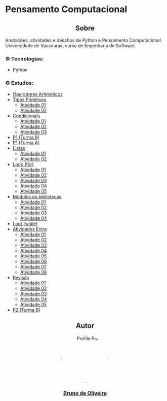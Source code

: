 # Pensamento Computacional

<div align="center">
    <h2>Sobre</h2>
</div>

Anotações, atividades e desafios de Python e Pensamento Computacional.<br>
Universidade de Vassouras, curso de Engenharia de Software.<br>

### ⚙️ Tecnologias:
* Python

### ⚙️ Estudos:
* [Operadores Aritméticos](https://github.com/Leandro-Cardoso/STUDY-Vassouras-Pensamento-Computacional/blob/main/aula01-operadores.py)
* [Tipos Primitivos](https://github.com/Leandro-Cardoso/STUDY-Vassouras-Pensamento-Computacional/blob/main/aula02-tipos-primitivos.py)
    * [Atividade 01](https://github.com/Leandro-Cardoso/STUDY-Vassouras-Pensamento-Computacional/blob/main/aula03-atividade01.py)
    * [Atividade 02](https://github.com/Leandro-Cardoso/STUDY-Vassouras-Pensamento-Computacional/blob/main/aula03-atividade02.py)
* [Condicionais](https://github.com/Leandro-Cardoso/STUDY-Vassouras-Pensamento-Computacional/blob/main/aula04-condicionais.py)
    * [Atividade 01](https://github.com/Leandro-Cardoso/STUDY-Vassouras-Pensamento-Computacional/blob/main/aula04-atividade01.py)
    * [Atividade 02](https://github.com/Leandro-Cardoso/STUDY-Vassouras-Pensamento-Computacional/blob/main/aula04-atividade02.ipynb)
    * [Atividade 03](https://github.com/Leandro-Cardoso/STUDY-Vassouras-Pensamento-Computacional/blob/main/aula04-atividade03.py)
* [P1 (Turma B)](https://github.com/Leandro-Cardoso/STUDY-Vassouras-Pensamento-Computacional/tree/main/P1)
* [P1 (Turma A)](https://github.com/Leandro-Cardoso/STUDY-Vassouras-Pensamento-Computacional/blob/main/p1-turma-a.ipynb)
* [Listas](https://github.com/Leandro-Cardoso/STUDY-Vassouras-Pensamento-Computacional/blob/main/aula05-listas.py)
    * [Atividade 01](https://github.com/Leandro-Cardoso/STUDY-Vassouras-Pensamento-Computacional/blob/main/aula05-atividade01.py)
    * [Atividade 02](https://github.com/Leandro-Cardoso/STUDY-Vassouras-Pensamento-Computacional/blob/main/aula05-atividade02.py)
* [Loop (for)](https://github.com/Leandro-Cardoso/STUDY-Vassouras-Pensamento-Computacional/blob/main/aula06-loop-for.py)
    * [Atividade 01](https://github.com/Leandro-Cardoso/STUDY-Vassouras-Pensamento-Computacional/blob/main/aula06-atividade01.py)
    * [Atividade 02](https://github.com/Leandro-Cardoso/STUDY-Vassouras-Pensamento-Computacional/blob/main/aula06-atividade02.py)
    * [Atividade 03](https://github.com/Leandro-Cardoso/STUDY-Vassouras-Pensamento-Computacional/blob/main/aula06-atividade03.py)
    * [Atividade 04](https://github.com/Leandro-Cardoso/STUDY-Vassouras-Pensamento-Computacional/blob/main/aula06-atividade04.py)
    * [Atividade 05](https://github.com/Leandro-Cardoso/STUDY-Vassouras-Pensamento-Computacional/blob/main/aula06-atividade05.py)
* [Modulos ou bibliotecas](https://github.com/Leandro-Cardoso/STUDY-Vassouras-Pensamento-Computacional/blob/main/aula07-modulos.py)
    * [Atividade 01](https://github.com/Leandro-Cardoso/STUDY-Vassouras-Pensamento-Computacional/blob/main/aula07-atividade01.py)
    * [Atividade 02](https://github.com/Leandro-Cardoso/STUDY-Vassouras-Pensamento-Computacional/blob/main/aula07-atividade02.py)
    * [Atividade 03](https://github.com/Leandro-Cardoso/STUDY-Vassouras-Pensamento-Computacional/blob/main/aula07-atividade03.py)
    * [Atividade 04](https://github.com/Leandro-Cardoso/STUDY-Vassouras-Pensamento-Computacional/blob/main/aula07-atividade04.py)
* [Loot (while)](https://github.com/Leandro-Cardoso/STUDY-Vassouras-Pensamento-Computacional/blob/main/aula08-loop-while.py)
* [Atividades Extra](https://github.com/Leandro-Cardoso/STUDY-Vassouras-Pensamento-Computacional/blob/main/aula09-extra-atividade01.py)
    * [Atividade 01](https://github.com/Leandro-Cardoso/STUDY-Vassouras-Pensamento-Computacional/blob/main/aula09-extra-atividade01.py)
    * [Atividade 02](https://github.com/Leandro-Cardoso/STUDY-Vassouras-Pensamento-Computacional/blob/main/aula09-extra-atividade02.py)
    * [Atividade 03](https://github.com/Leandro-Cardoso/STUDY-Vassouras-Pensamento-Computacional/blob/main/aula09-extra-atividade03.py)
    * [Atividade 04](https://github.com/Leandro-Cardoso/STUDY-Vassouras-Pensamento-Computacional/blob/main/aula09-extra-atividade04.py)
    * [Atividade 05](https://github.com/Leandro-Cardoso/STUDY-Vassouras-Pensamento-Computacional/blob/main/aula09-extra-atividade05.py)
    * [Atividade 06](https://github.com/Leandro-Cardoso/STUDY-Vassouras-Pensamento-Computacional/blob/main/aula09-extra-atividade06.py)
    * [Atividade 07](https://github.com/Leandro-Cardoso/STUDY-Vassouras-Pensamento-Computacional/blob/main/aula09-extra-atividade07.py)
    * [Atividade 08](https://github.com/Leandro-Cardoso/STUDY-Vassouras-Pensamento-Computacional/blob/main/aula09-extra-atividade08.py)
* [Revisão](https://github.com/Leandro-Cardoso/STUDY-Vassouras-Pensamento-Computacional/blob/main/aula10-revisao-atividade01.py)
    * [Atividade 01](https://github.com/Leandro-Cardoso/STUDY-Vassouras-Pensamento-Computacional/blob/main/aula10-revisao-atividade01.py)
    * [Atividade 02](https://github.com/Leandro-Cardoso/STUDY-Vassouras-Pensamento-Computacional/blob/main/aula10-revisao-atividade02.py)
    * [Atividade 03](https://github.com/Leandro-Cardoso/STUDY-Vassouras-Pensamento-Computacional/blob/main/aula10-revisao-atividade03.py)
    * [Atividade 04](https://github.com/Leandro-Cardoso/STUDY-Vassouras-Pensamento-Computacional/blob/main/aula10-revisao-atividade04.py)
    * [Atividade 05](https://github.com/Leandro-Cardoso/STUDY-Vassouras-Pensamento-Computacional/blob/main/aula10-revisao-atividade05.py)
* [P2 (Turma B)](https://github.com/Leandro-Cardoso/STUDY-Vassouras-Pensamento-Computacional/tree/main/P2)

<div align="center">
    <h2>Autor</h2>
    <a href="https://github.com/Bruno5477" target="_blank">
        <img src="https://avatars.githubusercontent.com/u/41876952?v=4" alt="Profile Pic" width="150" style="border-radius: 50%"/>
        <h3>Bruno de Oliveira</h3>
    </a>
</div>
